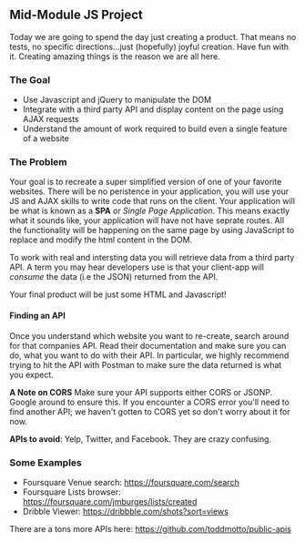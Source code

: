 ## Mid-Module JS Project

Today we are going to spend the day just creating a product. That means no tests, no specific directions...just (hopefully) joyful creation. Have fun with it. Creating amazing things is the reason we are all here.

### The Goal

 * Use Javascript and jQuery to manipulate the DOM
 * Integrate with a third party API and display content on the page using AJAX requests
 * Understand the amount of work required to build even a single feature of a website

### The Problem 

Your goal is to recreate a super simplified version of one of your favorite websites. There will be no peristence in your application, you will use your JS and AJAX skills to write code that runs on the client.  Your application will be what is known as a **SPA** or *Single Page Application*. This means exactly what it sounds like, your application will have not have seprate routes. All the functionality will be happening on the same page by using JavaScript to replace and modify the html content in the DOM.

To work with real and intersting data you will retrieve data from a third party API.  A term you may hear developers use is that your client-app will _consume_ the data (i.e the JSON) returned from the API.

Your final product will be just some HTML and Javascript!

#### Finding an API

Once you understand which website you want to re-create, search around for that companies API. Read their documentation and make sure you can do, what you want to do with their API. In particular, we highly recommend trying to hit the API with Postman to make sure the data returned is what you expect. 

**A Note on CORS** Make sure your API supports either CORS or JSONP. Google around to ensure this. If you encounter a CORS error you'll need to find another API; we haven't gotten to CORS yet so don't worry about it for now.

**APIs to avoid**: Yelp, Twitter, and Facebook. They are crazy confusing. 

### Some Examples

 * Foursquare Venue search: https://foursquare.com/search
 * Foursquare Lists browser: https://foursquare.com/jmburges/lists/created
 * Dribble Viewer: https://dribbble.com/shots?sort=views
 
There are a tons more APIs here: https://github.com/toddmotto/public-apis
